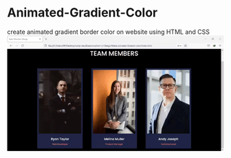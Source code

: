 # Animated-Gradient-Color
create animated gradient border color on website using HTML and CSS 
![image](video1266564123.gif)
